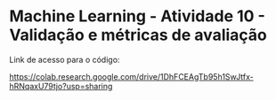 # Machine Learning - Atividade  10 - Validação e métricas de avaliação


Link de acesso para o código:

https://colab.research.google.com/drive/1DhFCEAgTb95h1SwJtfx-hRNqaxU79tjo?usp=sharing

